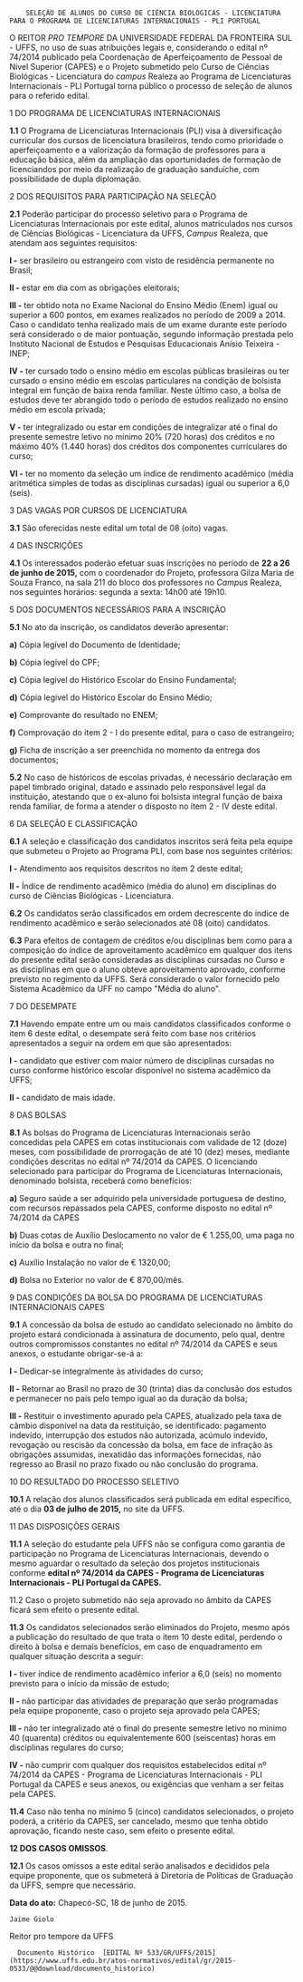         SELEÇÃO DE ALUNOS DO CURSO DE CIÊNCIA BIOLÓGICAS - LICENCIATURA PARA O PROGRAMA DE LICENCIATURAS INTERNACIONAIS - PLI PORTUGAL  

O REITOR *PRO TEMPORE* DA UNIVERSIDADE FEDERAL DA FRONTEIRA SUL - UFFS, no uso de suas atribuições legais e, considerando o edital nº 74/2014 publicado pela Coordenação de Aperfeiçoamento de Pessoal de Nível Superior (CAPES) e o Projeto submetido pelo Curso de Ciências Biológicas - Licenciatura do *campus* Realeza ao Programa de Licenciaturas Internacionais - PLI Portugal torna público o processo de seleção de alunos para o referido edital.

 1 DO PROGRAMA DE LICENCIATURAS INTERNACIONAIS

 **1.1** O Programa de Licenciaturas Internacionais (PLI) visa à diversificação curricular dos cursos de licenciatura brasileiros, tendo como prioridade o aperfeiçoamento e a valorização da formação de professores para a educação básica, além da ampliação das oportunidades de formação de licenciandos por meio da realização de graduação sanduíche, com possibilidade de dupla diplomação.

 2 DOS REQUISITOS PARA PARTICIPAÇÃO NA SELEÇÃO

 **2.1** Poderão participar do processo seletivo para o Programa de Licenciaturas Internacionais por este edital, alunos matriculados nos cursos de Ciências Biológicas - Licenciatura da UFFS, *Campus* Realeza, que atendam aos seguintes requisitos:

 **I -** ser brasileiro ou estrangeiro com visto de residência permanente no Brasil;

 **II -** estar em dia com as obrigações eleitorais;

 **III -** ter obtido nota no Exame Nacional do Ensino Médio (Enem) igual ou superior a 600 pontos, em exames realizados no período de 2009 a 2014. Caso o candidato tenha realizado mais de um exame durante este período será considerado o de maior pontuação, segundo informação prestada pelo Instituto Nacional de Estudos e Pesquisas Educacionais Anísio Teixeira - INEP;

 **IV -** ter cursado todo o ensino médio em escolas públicas brasileiras ou ter cursado o ensino médio em escolas particulares na condição de bolsista integral em função de baixa renda familiar. Neste último caso, a bolsa de estudos deve ter abrangido todo o período de estudos realizado no ensino médio em escola privada;

 **V -** ter integralizado ou estar em condições de integralizar até o final do presente semestre letivo no mínimo 20% (720 horas) dos créditos e no máximo 40% (1.440 horas) dos créditos dos componentes curriculares do curso;

 **VI -** ter no momento da seleção um índice de rendimento acadêmico (média aritmética simples de todas as disciplinas cursadas) igual ou superior a 6,0 (seis).

 3 DAS VAGAS POR CURSOS DE LICENCIATURA

 **3.1** São oferecidas neste edital um total de 08 (oito) vagas.

 4 DAS INSCRIÇÕES

 **4.1** Os interessados poderão efetuar suas inscrições no período de **22 a 26 de junho de 2015,** com o coordenador do Projeto, professora Gilza Maria de Souza Franco, na sala 211 do bloco dos professores no *Campus* Realeza, nos seguintes horários: segunda a sexta: 14h00 até 19h10.

 5 DOS DOCUMENTOS NECESSÁRIOS PARA A INSCRIÇÃO

 **5.1** No ato da inscrição, os candidatos deverão apresentar:

 **a)** Cópia legível do Documento de Identidade;

 **b)** Cópia legível do CPF;

 **c)** Cópia legível do Histórico Escolar do Ensino Fundamental;

 **d)** Cópia legível do Histórico Escolar do Ensino Médio;

 **e)** Comprovante do resultado no ENEM;

 **f)** Comprovação do item 2 - I do presente edital, para o caso de estrangeiro;

 **g)** Ficha de inscrição a ser preenchida no momento da entrega dos documentos;

 **5.2** No caso de históricos de escolas privadas, é necessário declaração em papel timbrado original, datado e assinado pelo responsável legal da instituição, atestando que o ex-aluno foi bolsista integral função de baixa renda familiar, de forma a atender o disposto no item 2 - IV deste edital.

 6 DA SELEÇÃO E CLASSIFICAÇÃO

 **6.1** A seleção e classificação dos candidatos inscritos será feita pela equipe que submeteu o Projeto ao Programa PLI, com base nos seguintes critérios:

 **I -** Atendimento aos requisitos descritos no item 2 deste edital;

 **II -** Índice de rendimento acadêmico (média do aluno) em disciplinas do curso de Ciências Biológicas - Licenciatura.

 **6.2** Os candidatos serão classificados em ordem decrescente do índice de rendimento acadêmico e serão selecionados até 08 (oito) candidatos.

 **6.3** Para efeitos de contagem de créditos e/ou disciplinas bem como para a composição do índice de aproveitamento acadêmico em qualquer dos itens do presente edital serão consideradas as disciplinas cursadas no Curso e as disciplinas em que o aluno obteve aproveitamento aprovado, conforme previsto no regimento da UFFS. Será considerado o valor fornecido pelo Sistema Acadêmico da UFF no campo "Média do aluno".

 7 DO DESEMPATE

 **7.1** Havendo empate entre um ou mais candidatos classificados conforme o item 6 deste edital, o desempate será feito com base nos critérios apresentados a seguir na ordem em que são apresentados:

 **I -** candidato que estiver com maior número de disciplinas cursadas no curso conforme histórico escolar disponível no sistema acadêmico da UFFS;

 **II -** candidato de mais idade.

 8 DAS BOLSAS

 **8.1** As bolsas do Programa de Licenciaturas Internacionais serão concedidas pela CAPES em cotas institucionais com validade de 12 (doze) meses, com possibilidade de prorrogação de até 10 (dez) meses, mediante condições descritas no edital nº 74/2014 da CAPES. O licenciando selecionado para participar do Programa de Licenciaturas Internacionais, denominado bolsista, receberá como benefícios:

 **a)** Seguro saúde a ser adquirido pela universidade portuguesa de destino, com recursos repassados pela CAPES, conforme disposto no edital nº 74/2014 da CAPES

 **b)** Duas cotas de Auxílio Deslocamento no valor de € 1.255,00, uma paga no início da bolsa e outra no final;

 **c)** Auxílio Instalação no valor de € 1320,00;

 **d)** Bolsa no Exterior no valor de € 870,00/mês.

 9 DAS CONDIÇÕES DA BOLSA DO PROGRAMA DE LICENCIATURAS INTERNACIONAIS CAPES

 **9.1** A concessão da bolsa de estudo ao candidato selecionado no âmbito do projeto estará condicionada à assinatura de documento, pelo qual, dentre outros compromissos constantes no edital nº 74/2014 da CAPES e seus anexos, o estudante obrigar-se-á a:

 **I -** Dedicar-se integralmente às atividades do curso;

 **II -** Retornar ao Brasil no prazo de 30 (trinta) dias da conclusão dos estudos e permanecer no país pelo tempo igual ao da duração da bolsa;

 **III -** Restituir o investimento apurado pela CAPES, atualizado pela taxa de câmbio disponível na data da restituição, se identificado: pagamento indevido, interrupção dos estudos não autorizada, acúmulo indevido, revogação ou rescisão da concessão da bolsa, em face de infração às obrigações assumidas, inexatidão das informações fornecidas, não regresso ao Brasil no prazo fixado ou não conclusão do programa.

 10 DO RESULTADO DO PROCESSO SELETIVO

 **10.1** A relação dos alunos classificados será publicada em edital específico, até o dia **03 de julho de 2015,** no site da UFFS.

 11 DAS DISPOSIÇÕES GERAIS

 **11.1** A seleção do estudante pela UFFS não se configura como garantia de participação no Programa de Licenciaturas Internacionais, devendo o mesmo aguardar o resultado da seleção dos projetos institucionais conforme **edital nº 74/2014 da CAPES - Programa de Licenciaturas Internacionais - PLI Portugal da CAPES.**

 11.2 Caso o projeto submetido não seja aprovado no âmbito da CAPES ficará sem efeito o presente edital.

 **11.3** Os candidatos selecionados serão eliminados do Projeto, mesmo após a publicação do resultado de que trata o item 10 deste edital, perdendo o direito à bolsa e demais benefícios, em caso de enquadramento em qualquer situação descrita a seguir:

 **I -** tiver índice de rendimento acadêmico inferior a 6,0 (seis) no momento previsto para o início da missão de estudo;

 **II -** não participar das atividades de preparação que serão programadas pela equipe proponente, caso o projeto seja aprovado pela CAPES;

 **III -** não ter integralizado até o final do presente semestre letivo no mínimo 40 (quarenta) créditos ou equivalentemente 600 (seiscentas) horas em disciplinas regulares do curso;

 **IV -** não cumprir com qualquer dos requisitos estabelecidos edital nº 74/2014 da CAPES - Programa de Licenciaturas Internacionais - PLI Portugal da CAPES e seus anexos, ou exigências que venham a ser feitas pela CAPES.

 **11.4** Caso não tenha no mínimo 5 (cinco) candidatos selecionados, o projeto poderá, a critério da CAPES, ser cancelado, mesmo que tenha obtido aprovação, ficando neste caso, sem efeito o presente edital.

 **12 DOS CASOS OMISSOS**.

 **12.1** Os casos omissos a este edital serão analisados e decididos pela equipe proponente, que os submeterá à Diretoria de Políticas de Graduação da UFFS, sempre que necessário.

  

   **Data do ato:** Chapecó-SC, 18 de junho de 2015.   
 

    Jaime Giolo   
 Reitor pro tempore da UFFS 

      Documento Histórico  [EDITAL Nº 533/GR/UFFS/2015](https://www.uffs.edu.br/atos-normativos/edital/gr/2015-0533/@@download/documento_historico)     
      